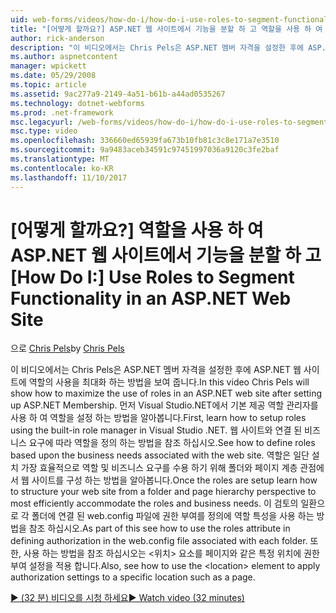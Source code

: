 ```yaml
---
uid: web-forms/videos/how-do-i/how-do-i-use-roles-to-segment-functionality-in-an-aspnet-web-site
title: "[어떻게 할까요?] ASP.NET 웹 사이트에서 기능을 분할 하 고 역할을 사용 하 여 | Microsoft Docs"
author: rick-anderson
description: "이 비디오에서는 Chris Pels은 ASP.NET 멤버 자격을 설정한 후에 ASP.NET 웹 사이트에 역할의 사용을 최대화 하는 방법을 보여 줍니다. 첫째, 역할을 설치 하는 방법 알아보기..."
ms.author: aspnetcontent
manager: wpickett
ms.date: 05/29/2008
ms.topic: article
ms.assetid: 9ac277a9-2149-4a51-b61b-a44ad0535267
ms.technology: dotnet-webforms
ms.prod: .net-framework
msc.legacyurl: /web-forms/videos/how-do-i/how-do-i-use-roles-to-segment-functionality-in-an-aspnet-web-site
msc.type: video
ms.openlocfilehash: 336660ed65939fa673b10fb81c3c8e171a7e3510
ms.sourcegitcommit: 9a9483aceb34591c97451997036a9120c3fe2baf
ms.translationtype: MT
ms.contentlocale: ko-KR
ms.lasthandoff: 11/10/2017
---
```

<a name="how-do-i-use-roles-to-segment-functionality-in-an-aspnet-web-site"></a><span data-ttu-id="2938f-104">[어떻게 할까요?] 역할을 사용 하 여 ASP.NET 웹 사이트에서 기능을 분할 하 고</span><span class="sxs-lookup"><span data-stu-id="2938f-104">[How Do I:] Use Roles to Segment Functionality in an ASP.NET Web Site</span></span>
====================
<span data-ttu-id="2938f-105">으로 [Chris Pels](https://twitter.com/chrispels)</span><span class="sxs-lookup"><span data-stu-id="2938f-105">by [Chris Pels](https://twitter.com/chrispels)</span></span>

<span data-ttu-id="2938f-106">이 비디오에서는 Chris Pels은 ASP.NET 멤버 자격을 설정한 후에 ASP.NET 웹 사이트에 역할의 사용을 최대화 하는 방법을 보여 줍니다.</span><span class="sxs-lookup"><span data-stu-id="2938f-106">In this video Chris Pels will show how to maximize the use of roles in an ASP.NET web site after setting up ASP.NET Membership.</span></span> <span data-ttu-id="2938f-107">먼저 Visual Studio.NET에서 기본 제공 역할 관리자를 사용 하 여 역할을 설정 하는 방법을 알아봅니다.</span><span class="sxs-lookup"><span data-stu-id="2938f-107">First, learn how to setup roles using the built-in role manager in Visual Studio .NET.</span></span> <span data-ttu-id="2938f-108">웹 사이트와 연결 된 비즈니스 요구에 따라 역할을 정의 하는 방법을 참조 하십시오.</span><span class="sxs-lookup"><span data-stu-id="2938f-108">See how to define roles based upon the business needs associated with the web site.</span></span> <span data-ttu-id="2938f-109">역할은 일단 설치 가장 효율적으로 역할 및 비즈니스 요구를 수용 하기 위해 폴더와 페이지 계층 관점에서 웹 사이트를 구성 하는 방법을 알아봅니다.</span><span class="sxs-lookup"><span data-stu-id="2938f-109">Once the roles are setup learn how to structure your web site from a folder and page hierarchy perspective to most efficiently accommodate the roles and business needs.</span></span> <span data-ttu-id="2938f-110">이 검토의 일환으로 각 폴더에 연결 된 web.config 파일에 권한 부여를 정의에 역할 특성을 사용 하는 방법을 참조 하십시오.</span><span class="sxs-lookup"><span data-stu-id="2938f-110">As part of this see how to use the roles attribute in defining authorization in the web.config file associated with each folder.</span></span> <span data-ttu-id="2938f-111">또한, 사용 하는 방법을 참조 하십시오는 &lt;위치&gt; 요소를 페이지와 같은 특정 위치에 권한 부여 설정을 적용 합니다.</span><span class="sxs-lookup"><span data-stu-id="2938f-111">Also, see how to use the &lt;location&gt; element to apply authorization settings to a specific location such as a page.</span></span>

[<span data-ttu-id="2938f-112">&#9654; (32 분) 비디오를 시청 하세요</span><span class="sxs-lookup"><span data-stu-id="2938f-112">&#9654; Watch video (32 minutes)</span></span>](https://channel9.msdn.com/Blogs/ASP-NET-Site-Videos/how-do-i-use-roles-to-segment-functionality-in-an-aspnet-web-site)
